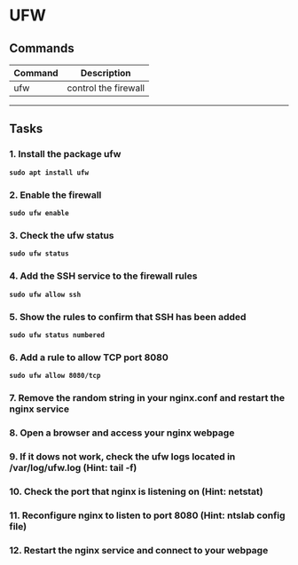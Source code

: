 # UFW
## Commands
| Command | Description |
| ---| --- |
| ufw | control the firewall |
---

## Tasks
### 1. Install the package ufw
**`sudo apt install ufw`**  

### 2. Enable the firewall
**`sudo ufw enable`**  

### 3. Check the ufw status
**`sudo ufw status`**  

### 4. Add the SSH service to the firewall rules
**`sudo ufw allow ssh`**  

### 5. Show the rules to confirm that SSH has been added 
**`sudo ufw status numbered`**  

### 6. Add a rule to allow TCP port 8080 
**`sudo ufw allow 8080/tcp`**  

### 7. Remove the random string in your nginx.conf and restart the nginx service
### 8. Open a browser and access your nginx webpage
### 9. If it dows not work, check the ufw logs located in /var/log/ufw.log (Hint: tail -f)
### 10. Check the port that nginx is listening on (Hint: netstat)
### 11. Reconfigure nginx to listen to port 8080 (Hint: ntslab config file)
### 12. Restart the nginx service and connect to your webpage

